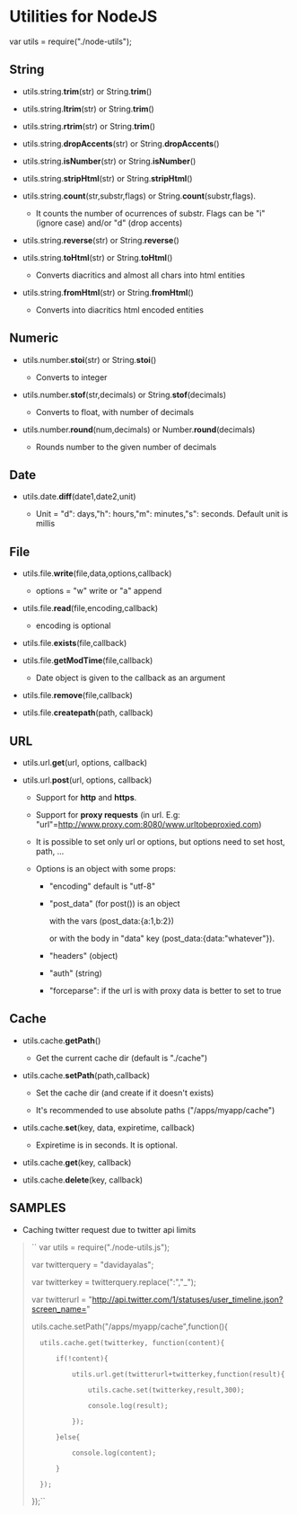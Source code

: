 Utilities for NodeJS
====================

var utils = require("./node-utils");

String
-------

-	utils.string.**trim**(str) or String.**trim**()

-	utils.string.**ltrim**(str) or String.**trim**()

-	utils.string.**rtrim**(str) or String.**trim**()

-	utils.string.**dropAccents**(str) or String.**dropAccents**()

-	utils.string.**isNumber**(str) or String.**isNumber**()

-	utils.string.**stripHtml**(str) or String.**stripHtml**()

-	utils.string.**count**(str,substr,flags) or String.**count**(substr,flags). 

	+	It counts the number of ocurrences of substr. Flags can be "i" (ignore case) and/or "d" (drop accents)

-	utils.string.**reverse**(str) or String.**reverse**()

-	utils.string.**toHtml**(str) or String.**toHtml**() 

	+	Converts diacritics and almost all chars into html entities

-	utils.string.**fromHtml**(str) or String.**fromHtml**() 

	+	Converts into diacritics html encoded entities


Numeric
--------

-	utils.number.**stoi**(str) or String.**stoi**()

	+	Converts to integer

-	utils.number.**stof**(str,decimals) or String.**stof**(decimals)

	+	Converts to float, with number of decimals

-	utils.number.**round**(num,decimals) or Number.**round**(decimals)

	+	Rounds number to the given number of decimals

Date
-----

-	utils.date.**diff**(date1,date2,unit) 

	+	Unit = "d": days,"h": hours,"m": minutes,"s": seconds. Default unit is millis

File
-----

-	utils.file.**write**(file,data,options,callback) 

	+	options = "w" write or "a" append

-	utils.file.**read**(file,encoding,callback) 

	+	encoding is optional

-	utils.file.**exists**(file,callback) 

-	utils.file.**getModTime**(file,callback)

	+	Date object is given to the callback as an argument

-	utils.file.**remove**(file,callback)

-	utils.file.**createpath**(path, callback)

URL
----

-	utils.url.**get**(url, options, callback) 

-	utils.url.**post**(url, options, callback) 

	*	Support for **http** and **https**. 
	*	Support for **proxy requests** (in url. E.g: "url"=http://www.proxy.com:8080/www.urltobeproxied.com)
	*	It is possible to set only url or options, but options need to set host, path, ...
	*	Options is an object with some props:

		+	"encoding" default is "utf-8"
		+	"post_data" (for post()) is an object 

			with the vars (post_data:{a:1,b:2})

			or with the body in "data" key (post_data:{data:"whatever"}).

		+	"headers" (object)
		+	"auth" (string)
		+	"forceparse": if the url is with proxy data is better to set to true

Cache
------

-	utils.cache.**getPath**() 

	+	Get the current cache dir (default is "./cache")

-	utils.cache.**setPath**(path,callback)

	+	Set the cache dir (and create if it doesn't exists)
	
	+	It's recommended to use absolute paths ("/apps/myapp/cache")

-	utils.cache.**set**(key, data, expiretime, callback) 

	+	Expiretime is in seconds. It is optional.

-	utils.cache.**get**(key, callback)

-	utils.cache.**delete**(key, callback)


SAMPLES
--------

-	Caching twitter request due to twitter api limits 

>	`` var utils = require("./node-utils.js");
>	
>	var twitterquery = "davidayalas";
>	
>	var twitterkey = twitterquery.replace(":","_");
>	
>	var twitterurl = "http://api.twitter.com/1/statuses/user_timeline.json?screen_name="
>	
>	
>	
>	utils.cache.setPath("/apps/myapp/cache",function(){
>	
>		utils.cache.get(twitterkey, function(content){
>	
>			if(!content){
>	
>				utils.url.get(twitterurl+twitterkey,function(result){
>	
>					utils.cache.set(twitterkey,result,300);
>	
>					console.log(result);
>	
>				});
>	
>			}else{
>	
>				console.log(content);
>	
>			}
>	
>		});
>	
>	});``
